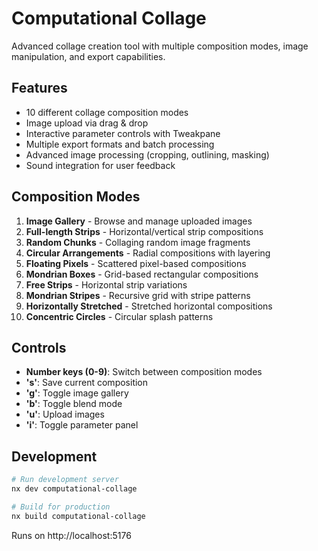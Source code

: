 # Computational Collage

Advanced collage creation tool with multiple composition modes, image manipulation, and export capabilities.

## Features

- 10 different collage composition modes
- Image upload via drag & drop
- Interactive parameter controls with Tweakpane
- Multiple export formats and batch processing
- Advanced image processing (cropping, outlining, masking)
- Sound integration for user feedback

## Composition Modes

1. **Image Gallery** - Browse and manage uploaded images
2. **Full-length Strips** - Horizontal/vertical strip compositions
3. **Random Chunks** - Collaging random image fragments
4. **Circular Arrangements** - Radial compositions with layering
5. **Floating Pixels** - Scattered pixel-based compositions
6. **Mondrian Boxes** - Grid-based rectangular compositions
7. **Free Strips** - Horizontal strip variations
8. **Mondrian Stripes** - Recursive grid with stripe patterns
9. **Horizontally Stretched** - Stretched horizontal compositions
10. **Concentric Circles** - Circular splash patterns

## Controls

- **Number keys (0-9)**: Switch between composition modes
- **'s'**: Save current composition
- **'g'**: Toggle image gallery
- **'b'**: Toggle blend mode
- **'u'**: Upload images
- **'i'**: Toggle parameter panel

## Development

```bash
# Run development server
nx dev computational-collage

# Build for production
nx build computational-collage
```

Runs on http://localhost:5176